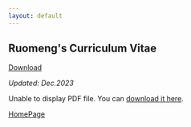 ```yaml
---
layout: default
---
```


## Ruomeng's Curriculum Vitae  

[Download](/assets/CV_Liu_Dec.pdf)

_Updated: Dec.2023_

<object id="pdfViewer" data="/assets/CV_Liu_Dec.pdf" type="application/pdf" width="100%">
  <p>Unable to display PDF file. You can <a href="/assets/CV_Liu_Dec.pdf">download it here</a>.</p>
</object>

<script>
window.addEventListener('load', function() {
  adjustPDFViewerHeight();
});

window.addEventListener('resize', function() {
  adjustPDFViewerHeight();
});

function adjustPDFViewerHeight() {
  var windowHeight = window.innerHeight;
  var pdfViewer = document.getElementById('pdfViewer');
  pdfViewer.style.height = windowHeight + 'px';
}
</script>

[HomePage](./)
